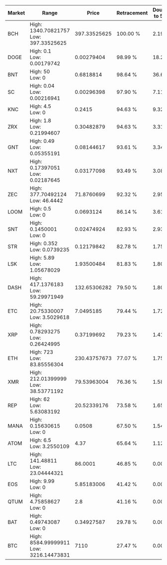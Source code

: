 | Market | Range | Price| Retracement | Doubles to 50% |
| --- | --- | --- | --- | --- |
| BCH | High: 1340.70821757<br />Low: 397.33525625 | 397.33525625 | 100.00 % | 2.19 |
| DOGE | High: 0.1<br />Low: 0.00179742 | 0.00279404 | 98.99 % | 18.22 |
| BNT | High: 50<br />Low: 0 | 0.6818814 | 98.64 % | 36.66 |
| SC | High: 0.04<br />Low: 0.00216941 | 0.00296398 | 97.90 % | 7.11 |
| KNC | High: 4.5<br />Low: 0 | 0.2415 | 94.63 % | 9.32 |
| ZRX | High: 1.8<br />Low: 0.21994607 | 0.30482879 | 94.63 % | 3.31 |
| GNT | High: 0.49<br />Low: 0.05355191 | 0.08144617 | 93.61 % | 3.34 |
| NXT | High: 0.17397051<br />Low: 0.02187645 | 0.03177098 | 93.49 % | 3.08 |
| ZEC | High: 377.70492124<br />Low: 46.4442 | 71.8760699 | 92.32 % | 2.95 |
| LOOM | High: 0.5<br />Low: 0 | 0.0693124 | 86.14 % | 3.61 |
| SNT | High: 0.1450001<br />Low: 0 | 0.02474924 | 82.93 % | 2.93 |
| STR | High: 0.352<br />Low: 0.0739235 | 0.12179842 | 82.78 % | 1.75 |
| LSK | High: 5.89<br />Low: 1.05678029 | 1.93500484 | 81.83 % | 1.80 |
| DASH | High: 417.1376183<br />Low: 59.29971949 | 132.65306282 | 79.50 % | 1.80 |
| ETC | High: 20.75330007<br />Low: 3.5029618 | 7.0495185 | 79.44 % | 1.72 |
| XRP | High: 0.78293275<br />Low: 0.26424995 | 0.37199692 | 79.23 % | 1.41 |
| ETH | High: 723<br />Low: 83.85556304 | 230.43757673 | 77.07 % | 1.75 |
| XMR | High: 212.01399999<br />Low: 38.53771192 | 79.53963004 | 76.36 % | 1.58 |
| REP | High: 62<br />Low: 5.63083192 | 20.52339176 | 73.58 % | 1.65 |
| MANA | High: 0.15630615<br />Low: 0 | 0.0508 | 67.50 % | 1.54 |
| ATOM | High: 6.5<br />Low: 3.2550109 | 4.37 | 65.64 % | 1.12 |
| LTC | High: 141.48811<br />Low: 23.04444321 | 86.0001 | 46.85 % | 0.00 |
| EOS | High: 9.99<br />Low: 0 | 5.85183006 | 41.42 % | 0.00 |
| QTUM | High: 4.75858627<br />Low: 0 | 2.8 | 41.16 % | 0.00 |
| BAT | High: 0.49743087<br />Low: 0 | 0.34927587 | 29.78 % | 0.00 |
| BTC | High: 8584.99999911<br />Low: 3216.14473831 | 7110 | 27.47 % | 0.00 |

